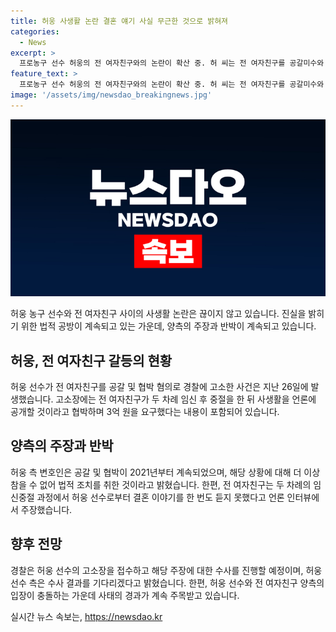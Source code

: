 ```yaml
---
title: 허웅 사생활 논란 결혼 얘기 사실 무근한 것으로 밝혀져
categories:
  - News
excerpt: >
  프로농구 선수 허웅의 전 여자친구와의 논란이 확산 중. 허 씨는 전 여자친구를 공갈미수와 협박 혐의로 고소하고, 3억 원을 요구했던 것으로 알려졌다. 그러나 전 여자친구는 임신 중절은 허 씨의 강요로 이뤄졌고 스토킹당했다고 주장하며 반박하고 있다. 양측은 서로의 주장을 반박하며 사태의 진실을 두고 고발과 반박을 이어가고 있다.
feature_text: >
  프로농구 선수 허웅의 전 여자친구와의 논란이 확산 중. 허 씨는 전 여자친구를 공갈미수와 협박 혐의로 고소하고, 3억 원을 요구했던 것으로 알려졌다. 그러나 전 여자친구는 임신 중절은 허 씨의 강요로 이뤄졌고 스토킹당했다고 주장하며 반박하고 있다. 양측은 서로의 주장을 반박하며 사태의 진실을 두고 고발과 반박을 이어가고 있다.
image: '/assets/img/newsdao_breakingnews.jpg'
---
```


<p><img src="/assets/img/newsdao_breakingnews.jpg" alt="pcversion 속보" /></p>

<p data-ke-size="size16">허웅 농구 선수와 전 여자친구 사이의 사생활 논란은 끊이지 않고 있습니다. 진실을 밝히기 위한 법적 공방이 계속되고 있는 가운데, 양측의 주장과 반박이 계속되고 있습니다.</p> 

<h2 data-ke-size="size26">허웅, 전 여자친구 갈등의 현황</h2>

<p data-ke-size="size16">허웅 선수가 전 여자친구를 공갈 및 협박 혐의로 경찰에 고소한 사건은 지난 26일에 발생했습니다. 고소장에는 전 여자친구가 두 차례 임신 후 중절을 한 뒤 사생활을 언론에 공개할 것이라고 협박하며 3억 원을 요구했다는 내용이 포함되어 있습니다.</p>

<h2 data-ke-size="size26">양측의 주장과 반박</h2>

<p data-ke-size="size16">허웅 측 변호인은 공갈 및 협박이 2021년부터 계속되었으며, 해당 상황에 대해 더 이상 참을 수 없어 법적 조치를 취한 것이라고 밝혔습니다. 한편, 전 여자친구는 두 차례의 임신중절 과정에서 허웅 선수로부터 결혼 이야기를 한 번도 듣지 못했다고 언론 인터뷰에서 주장했습니다.</p>

<h2 data-ke-size="size26">향후 전망</h2>

<p data-ke-size="size16">경찰은 허웅 선수의 고소장을 접수하고 해당 주장에 대한 수사를 진행할 예정이며, 허웅 선수 측은 수사 결과를 기다리겠다고 밝혔습니다. 한편, 허웅 선수와 전 여자친구 양측의 입장이 충돌하는 가운데 사태의 경과가 계속 주목받고 있습니다.</p>
실시간 뉴스 속보는, <a href="https://newsdao.kr" rel="dofollow">https://newsdao.kr</a>


